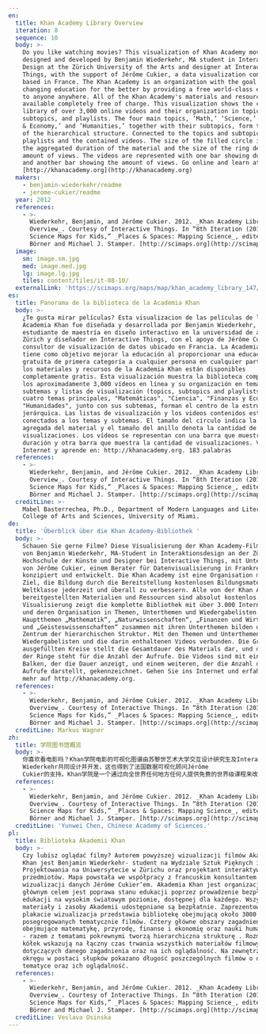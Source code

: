 ```yaml
---
en:
  title: Khan Academy Library Overview
  iteration: 8
  sequence: 10
  body: >-
    Do you like watching movies? This visualization of Khan Academy movies was
    designed and developed by Benjamin Wiederkehr, MA student in Interaction
    Design at the Zürich University of the Arts and designer at Interactive
    Things, with the support of Jérôme Cukier, a data visualization consultant
    based in France. The Khan Academy is an organization with the goal of
    changing education for the better by providing a free world-class education
    to anyone anywhere. All of the Khan Academy's materials and resources are
    available completely free of charge. This visualization shows the complete
    library of over 3,000 online videos and their organization in topics,
    subtopics, and playlists. The four main topics, ‘Math,’ ‘Science,’ ‘Finance
    & Economy,’ and ‘Humanities,’ together with their subtopics, form the center
    of the hierarchical structure. Connected to the topics and subtopics are the
    playlists and the contained videos. The size of the filled circle indicates
    the aggregated duration of the material and the size of the ring denotes the
    amount of views. The videos are represented with one bar showing duration
    and another bar showing the amount of views. Go online and learn at
    [http://khanacademy.org](http://khanacademy.org)
  makers:
    - benjamin-wiederkehr/readme
    - jerome-cukier/readme
  year: 2012
  references:
    - >-
      Wiederkehr, Benjamin, and Jérôme Cukier. 2012. _Khan Academy Library
      Overview_. Courtesy of Interactive Things. In “8th Iteration (2012):
      Science Maps for Kids,” _Places & Spaces: Mapping Science_, edited by Katy
      Börner and Michael J. Stamper. [http://scimaps.org](http://scimaps.org)
  image:
    sm: image.sm.jpg
    med: image.med.jpg
    lg: image.lg.jpg
    tiles: content/tiles/it-08-10/
  externalLink: 'https://scimaps.org/maps/map/khan_academy_library_147/detail'
es:
  title: Panorama de la biblioteca de la Academia Khan
  body: >-
    ¿Te gusta mirar películas? Esta visualizacion de las películas de la
    Academia Khan fue diseñada y desarrollada por Benjamin Wiederkehr,
    estudiante de maestría en diseño interactivo en la universidad de artes de
    Zürich y diseñador en Interactive Things, con el apoyo de Jérôme Cukier, un
    consultor de visualización de datos ubicado en Francia. La Academia Khan
    tiene como objetivo mejorar la educación al proporcionar una educación
    gratuita de primera categoría a cualquier persona en cualquier parte. Todos
    los materiales y recursos de la Academia Khan están disponibles
    completamente gratis. Esta visualización muestra la biblioteca completa de
    los aproximadamente 3,000 vídeos en línea y su organización en temas,
    subtemas y listas de visualización (topics, subtopics and playlists). Los
    cuatro temas principales, "Matemáticas", "Ciencia", "Finanzas y Economía" y
    "Humanidades", junto con sus subtemas, forman el centro de la estructura
    jerárquica. Las listas de visualización y los videos contenidos están
    conectados a los temas y subtemas. El tamaño del círculo indica la duración
    agregada del material y el tamaño del anillo denota la cantidad de
    visualizaciones. Los vídeos se representan con una barra que muestra la
    duración y otra barra que muestra la cantidad de visualizaciones. Ve a
    Internet y aprende en: http://khanacademy.org. 183 palabras
  references:
    - >-
      Wiederkehr, Benjamin, and Jérôme Cukier. 2012. _Khan Academy Library
      Overview_. Courtesy of Interactive Things. In “8th Iteration (2012):
      Science Maps for Kids,” _Places & Spaces: Mapping Science_, edited by Katy
      Börner and Michael J. Stamper. [http://scimaps.org](http://scimaps.org)
  creditLine: >-
    Mabel Basterrechea, Ph.D., Department of Modern Languages and Literatures,
    College of Arts and Sciences, University of Miami.
de:
  title: 'Überblick über die Khan Academy-Bibliothek '
  body: >-
    Schauen Sie gerne Filme? Diese Visualisierung der Khan Academy-Filme wurde
    von Benjamin Wiederkehr, MA-Student in Interaktionsdesign an der Zürcher
    Hochschule der Künste und Designer bei Interactive Things, mit Unterstützung
    von Jérôme Cukier, einem Berater für Datenvisualisierung in Frankreich,
    konzipiert und entwickelt. Die Khan Academy ist eine Organisation mit dem
    Ziel, die Bildung durch die Bereitstellung kostenlosen Bildungsmaterials von
    Weltklasse jederzeit und überall zu verbessern. Alle von der Khan Academy
    bereitgestellten Materialien und Ressourcen sind absolut kostenlos. Diese
    Visualisierung zeigt die komplette Bibliothek mit über 3.000 Internet-Videos
    und deren Organisation in Themen, Unterthemen und Wiedergabelisten. Die vier
    Hauptthemen „Mathematik“, „Naturwissenschaften“, „Finanzen und Wirtschaft“
    und „Geisteswissenschaften“ zusammen mit ihren Unterthemen bilden das
    Zentrum der hierarchischen Struktur. Mit den Themen und Unterthemen sind
    Wiedergabelisten und die darin enthaltenen Videos verbunden. Die Größe der
    ausgefüllten Kreise stellt die Gesamtdauer des Materials dar, und die Größe
    der Ringe steht für die Anzahl der Aufrufe. Die Videos sind mit einem
    Balken, der die Dauer anzeigt, und einem weiteren, der die Anzahl der
    Aufrufe darstellt, gekennzeichnet. Gehen Sie ins Internet und erfahren Sie
    mehr auf http://khanacademy.org.
  references:
    - >-
      Wiederkehr, Benjamin, and Jérôme Cukier. 2012. _Khan Academy Library
      Overview_. Courtesy of Interactive Things. In “8th Iteration (2012):
      Science Maps for Kids,” _Places & Spaces: Mapping Science_, edited by Katy
      Börner and Michael J. Stamper. [http://scimaps.org](http://scimaps.org)
  creditLine: Markus Wagner
zh:
  title: 学院图书馆概览
  body: >-
    你喜欢看电影吗？Khan学院电影的可视化图谱由苏黎世艺术大学交互设计研究生及Interactive Things的设计师Benjamin
    Wiederkehr共同设计并开发，这也得到了法国数据可视化顾问Jérôme
    Cukier的支持。Khan学院是一个通过向全世界任何地方任何人提供免费的世界级课程来改变教育的组织。所有Khan学院的材料和资源都完全免费。这一可视化地图展示了超过3000个在线视频和基于主题、子主题和播放列表的图书馆资源。四大主要领域——数学、科学、财政和经济、人文，以及他们的子主题构成了层级结构的中心。将这些主题和子主题相连的是播放列表及其包含的视频。实心圆的大小表示材料的聚合的持续时间，圆圈的大小表示播放次数。视频使用条形展示持续时间，用另一条形展示播放次数。上网学习请访问http://khanacademy.org。
  references:
    - >-
      Wiederkehr, Benjamin, and Jérôme Cukier. 2012. _Khan Academy Library
      Overview_. Courtesy of Interactive Things. In “8th Iteration (2012):
      Science Maps for Kids,” _Places & Spaces: Mapping Science_, edited by Katy
      Börner and Michael J. Stamper. [http://scimaps.org](http://scimaps.org)
  creditLine: 'Yunwei Chen, Chinese Academy of Sciences.'
pl:
  title: Biblioteka Akademii Khan
  body: >-
    Czy lubisz oglądać filmy? Autorem powyższej wizualizacji filmów Akademii
    Khan jest Benjamin Wiederkehr- student na Wydziale Sztuk Pięknych i
    Projektowania na Uniwersytecie w Zürichu oraz projektant interaktywnych
    przedmiotów. Mapa powstała we współpracy z francuskim konsultantem ds.
    wizualizacji danych Jérôme Cukier’em. Akademia Khan jest organizacją, której
    głównym celem jest poprawa stanu edukacji poprzez prowadzenie bezpłatnej
    edukacji na wysokim światowym poziomie, dostępnej dla każdego. Wszystkie
    materiały i zasoby Akademii udostępniane są bezpłatnie. Zaprezentowana na
    plakacie wizualizacja przedstawia bibliotekę obejmującą około 3000
    posegregowanych tematycznie filmów. Cztery główne obszary zagadnień
    obejmujące matematykę, przyrodę, finanse i ekonomię oraz nauki humanistyczne
    - razem z tematami pokrewnymi tworzą hierarchiczna strukturę . Rozmiary
    kółek wskazują na łączny czas trwania wszystkich materiałów filmowych
    dotyczących danego zagadnienia oraz na ich oglądalność. Na zewnętrznym
    okręgu w postaci słupków pokazano długość poszczególnych filmów o danej
    tematyce oraz ich oglądalność.
  references:
    - >-
      Wiederkehr, Benjamin, and Jérôme Cukier. 2012. _Khan Academy Library
      Overview_. Courtesy of Interactive Things. In “8th Iteration (2012):
      Science Maps for Kids,” _Places & Spaces: Mapping Science_, edited by Katy
      Börner and Michael J. Stamper. [http://scimaps.org](http://scimaps.org)
  creditLine: Veslava Osinska
---
```

